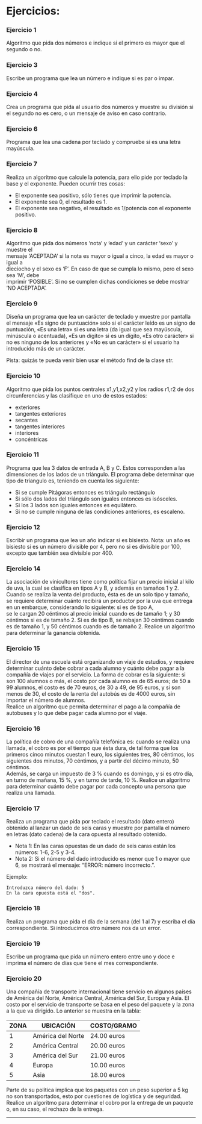 <h1>Ejercicios: </h1>
<h3>Ejercicio 1</h3>
<p>Algoritmo que pida dos n&uacute;meros e indique si el primero es mayor que el segundo o no.</p>
<h3><a href="https://openwebinars.net/academia/curso/introduccion-programacion/3721/#ejercicio-3" name="ejercicio-3"></a>Ejercicio 3</h3>
<p>Escribe un programa que lea un n&uacute;mero e indique si es par o impar.</p>
<h3><a href="https://openwebinars.net/academia/curso/introduccion-programacion/3721/#ejercicio-4" name="ejercicio-4"></a>Ejercicio 4</h3>
<p>Crea un programa que pida al usuario dos n&uacute;meros y muestre su divisi&oacute;n si el segundo no es cero, o un mensaje de aviso en caso contrario.</p>
<h3><a href="https://openwebinars.net/academia/curso/introduccion-programacion/3721/#ejercicio-6" name="ejercicio-6"></a>Ejercicio 6</h3>
<p>Programa que lea una cadena por teclado y compruebe si es una letra may&uacute;scula.</p>
<h3><a href="https://openwebinars.net/academia/curso/introduccion-programacion/3721/#ejercicio-7" name="ejercicio-7"></a>Ejercicio 7</h3>
<p>Realiza un algoritmo que calcule la potencia, para ello pide por teclado la base y el exponente. Pueden ocurrir tres cosas:</p>
<ul>
<li>El exponente sea positivo, s&oacute;lo tienes que imprimir la potencia.</li>
<li>El exponente sea 0, el resultado es 1.</li>
<li>El exponente sea negativo, el resultado es 1/potencia con el exponente positivo.</li>
</ul>
<h3><a href="https://openwebinars.net/academia/curso/introduccion-programacion/3721/#ejercicio-8" name="ejercicio-8"></a>Ejercicio 8</h3>
<p>Algoritmo que pida dos n&uacute;meros &lsquo;nota&rsquo; y &lsquo;edad&rsquo; y un car&aacute;cter &lsquo;sexo&rsquo; y muestre el&nbsp;<br />mensaje &lsquo;ACEPTADA&rsquo; si la nota es mayor o igual a cinco, la edad es mayor o igual a&nbsp;<br />dieciocho y el sexo es &lsquo;F&rsquo;. En caso de que se cumpla lo mismo, pero el sexo sea &lsquo;M&rsquo;, debe&nbsp;<br />imprimir &lsquo;POSIBLE&rsquo;. Si no se cumplen dichas condiciones se debe mostrar &lsquo;NO ACEPTADA&rsquo;.</p>

<h3>Ejercicio 9</h3>
<p>Diseña un programa que lea un carácter de teclado y muestre por pantalla el mensaje «Es signo de puntuación» solo si el carácter leído es un signo de puntuación, «Es una letra» si es una letra (da igual que sea mayúscula, minúscula o acentuada), «Es un dígito» si es un dígito, «Es otro carácter» si no es ninguno de los anteriores y «No es un carácter» si el usuario ha introducido más de un carácter.

Pista: quizás te pueda venir bien usar el método find de la clase str.</p>

<h3><a href="https://openwebinars.net/academia/curso/introduccion-programacion/3721/#ejercicio-10" name="ejercicio-10"></a>Ejercicio 10</h3>
<p>Algoritmo que pida los puntos centrales x1,y1,x2,y2 y los radios r1,r2 de dos&nbsp;<br />circunferencias y las clasifique en uno de estos estados:</p>
<ul>
<li>exteriores</li>
<li>tangentes exteriores</li>
<li>secantes</li>
<li>tangentes interiores</li>
<li>interiores</li>
<li>conc&eacute;ntricas</li>
</ul>
<h3><a href="https://openwebinars.net/academia/curso/introduccion-programacion/3721/#ejercicio-11" name="ejercicio-11"></a>Ejercicio 11</h3>
<p>Programa que lea 3 datos de entrada A, B y C. Estos corresponden a las dimensiones de los lados de un tri&aacute;ngulo. El programa debe determinar que tipo de triangulo es, teniendo en cuenta los siguiente:</p>
<ul>
<li>Si se cumple Pit&aacute;goras entonces es tri&aacute;ngulo rect&aacute;ngulo</li>
<li>Si s&oacute;lo dos lados del tri&aacute;ngulo son iguales entonces es is&oacute;sceles.</li>
<li>Si los 3 lados son iguales entonces es equil&aacute;tero.</li>
<li>Si no se cumple ninguna de las condiciones anteriores, es escaleno.</li>
</ul>
<h3><a href="https://openwebinars.net/academia/curso/introduccion-programacion/3721/#ejercicio-12" name="ejercicio-12"></a>Ejercicio 12</h3>
<p>Escribir un programa que lea un a&ntilde;o indicar si es bisiesto. Nota: un a&ntilde;o es bisiesto si es un n&uacute;mero divisible por 4, pero no si es divisible por 100, excepto que tambi&eacute;n sea divisible por 400.</p>
<h3><a href="https://openwebinars.net/academia/curso/introduccion-programacion/3721/#ejercicio-14" name="ejercicio-14"></a>Ejercicio 14</h3>
<p>La asociaci&oacute;n de vinicultores tiene como pol&iacute;tica fijar un precio inicial al kilo de uva, la cual se clasifica en tipos A y B, y adem&aacute;s en tama&ntilde;os 1 y 2. Cuando se realiza la venta del producto, &eacute;sta es de un solo tipo y tama&ntilde;o, se requiere determinar cu&aacute;nto recibir&aacute; un productor por la uva que entrega en un embarque, considerando lo siguiente: si es de tipo A,&nbsp;<br />se le cargan 20 c&eacute;ntimos al precio inicial cuando es de tama&ntilde;o 1; y 30 c&eacute;ntimos si es de tama&ntilde;o 2. Si es de tipo B, se rebajan 30 c&eacute;ntimos cuando es de tama&ntilde;o 1, y 50 c&eacute;ntimos cuando es de tama&ntilde;o 2. Realice un algoritmo para determinar la ganancia obtenida.</p>
<h3><a href="https://openwebinars.net/academia/curso/introduccion-programacion/3721/#ejercicio-15" name="ejercicio-15"></a>Ejercicio 15</h3>
<p>El director de una escuela est&aacute; organizando un viaje de estudios, y requiere determinar cu&aacute;nto debe cobrar a cada alumno y cu&aacute;nto debe pagar a la compa&ntilde;&iacute;a de viajes por el servicio. La forma de cobrar es la siguiente: si son 100 alumnos o m&aacute;s, el costo por cada alumno es de 65 euros; de 50 a 99 alumnos, el costo es de 70 euros, de 30 a 49, de 95 euros, y si son menos de 30, el costo de la renta del autob&uacute;s es de 4000 euros, sin importar el n&uacute;mero de alumnos.&nbsp;<br />Realice un algoritmo que permita determinar el pago a la compa&ntilde;&iacute;a de autobuses y lo que debe pagar cada alumno por el viaje.</p>
<h3><a href="https://openwebinars.net/academia/curso/introduccion-programacion/3721/#ejercicio-16" name="ejercicio-16"></a>Ejercicio 16</h3>
<p>La pol&iacute;tica de cobro de una compa&ntilde;&iacute;a telef&oacute;nica es: cuando se realiza una llamada, el cobro es por el tiempo que &eacute;sta dura, de tal forma que los primeros cinco minutos cuestan 1 euro, los siguientes tres, 80 c&eacute;ntimos, los siguientes dos minutos, 70 c&eacute;ntimos, y a partir del d&eacute;cimo minuto, 50 c&eacute;ntimos.&nbsp;<br />Adem&aacute;s, se carga un impuesto de 3 % cuando es domingo, y si es otro d&iacute;a, en turno de ma&ntilde;ana, 15 %, y en turno de tarde, 10 %. Realice un algoritmo para determinar cu&aacute;nto debe pagar por cada concepto una persona que realiza una llamada.</p>
<h3><a href="https://openwebinars.net/academia/curso/introduccion-programacion/3721/#ejercicio-17" name="ejercicio-17"></a>Ejercicio 17</h3>
<p>Realiza un programa que pida por teclado el resultado (dato entero) obtenido al lanzar un dado de seis caras y muestre por pantalla el n&uacute;mero en letras (dato cadena) de la cara opuesta al resultado obtenido.</p>
<ul>
<li>Nota 1: En las caras opuestas de un dado de seis caras est&aacute;n los n&uacute;meros: 1-6, 2-5 y 3-4.</li>
<li>Nota 2: Si el n&uacute;mero del dado introducido es menor que 1 o mayor que 6, se mostrar&aacute; el mensaje: &ldquo;ERROR: n&uacute;mero incorrecto.&rdquo;.</li>
</ul>
<p>Ejemplo:</p>
<pre><code>Introduzca n&uacute;mero del dado: 5
En la cara opuesta est&aacute; el "dos".
</code></pre>
<h3><a href="https://openwebinars.net/academia/curso/introduccion-programacion/3721/#ejercicio-18" name="ejercicio-18"></a>Ejercicio 18</h3>
<p>Realiza un programa que pida el d&iacute;a de la semana (del 1 al 7) y escriba el d&iacute;a correspondiente. Si introducimos otro n&uacute;mero nos da un error.</p>
<h3><a href="https://openwebinars.net/academia/curso/introduccion-programacion/3721/#ejercicio-19" name="ejercicio-19"></a>Ejercicio 19</h3>
<p>Escribe un programa que pida un n&uacute;mero entero entre uno y doce e imprima el n&uacute;mero de d&iacute;as que tiene el mes correspondiente.</p>
<h3><a href="https://openwebinars.net/academia/curso/introduccion-programacion/3721/#ejercicio-20" name="ejercicio-20"></a>Ejercicio 20</h3>
<p>Una compa&ntilde;&iacute;a de transporte internacional tiene servicio en algunos pa&iacute;ses de Am&eacute;rica del Norte, Am&eacute;rica Central, Am&eacute;rica del Sur, Europa y Asia. El costo por el servicio de transporte se basa en el peso del paquete y la zona a la que va dirigido. Lo anterior se muestra en la tabla:</p>
<div>
<table>
<thead>
<tr>
<th>ZONA</th>
<th>UBICACI&Oacute;N</th>
<th>COSTO/GRAMO</th>
</tr>
</thead>
<tbody>
<tr>
<td>1</td>
<td>Am&eacute;rica del Norte</td>
<td>24.00 euros</td>
</tr>
<tr>
<td>2</td>
<td>Am&eacute;rica Central</td>
<td>20.00 euros</td>
</tr>
<tr>
<td>3</td>
<td>Am&eacute;rica del Sur</td>
<td>21.00 euros</td>
</tr>
<tr>
<td>4</td>
<td>Europa</td>
<td>10.00 euros</td>
</tr>
<tr>
<td>5</td>
<td>Asia</td>
<td>18.00 euros</td>
</tr>
</tbody>
</table>
</div>
<p>Parte de su pol&iacute;tica implica que los paquetes con un peso superior a 5 kg no son transportados, esto por cuestiones de log&iacute;stica y de seguridad.&nbsp;<br />Realice un algoritmo para determinar el cobro por la entrega de un paquete o, en su caso, el rechazo de la entrega.</p>
<hr />